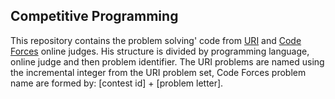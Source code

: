 ## Competitive Programming

This repository contains the problem solving' code from [URI](https://www.urionlinejudge.com.br/judge/pt/login) and
[Code Forces](http://codeforces.com/) online judges. His structure is divided by programming language, online judge
and then problem identifier. The URI problems are named using the incremental integer from the URI problem set, Code Forces 
problem name are formed by: [contest id] + [problem letter].
